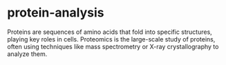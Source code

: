 # protein-analysis
Proteins are sequences of amino acids that fold into specific structures, playing key roles in cells. Proteomics is the large-scale study of proteins, often using techniques like mass spectrometry or X-ray crystallography to analyze them.
